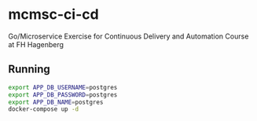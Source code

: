 # mcmsc-ci-cd
Go/Microservice Exercise for Continuous Delivery and Automation Course at FH Hagenberg

## Running
```bash
export APP_DB_USERNAME=postgres
export APP_DB_PASSWORD=postgres
export APP_DB_NAME=postgres
docker-compose up -d
```